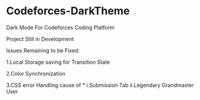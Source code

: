 # Codeforces-DarkTheme
Dark Mode For Codeforces Coding Platform

Project Still in Development

Issues Remaining to be Fixed:

1.Local Storage saving for Transition State

2.Color Synchronization

3.CSS error Handling cause of *
        i.Submission Tab
        ii.Legendary Grandmaster User
